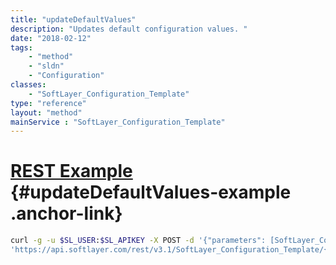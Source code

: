 ```yaml
---
title: "updateDefaultValues"
description: "Updates default configuration values. "
date: "2018-02-12"
tags:
    - "method"
    - "sldn"
    - "Configuration"
classes:
    - "SoftLayer_Configuration_Template"
type: "reference"
layout: "method"
mainService : "SoftLayer_Configuration_Template"
---
```


# [REST Example](#updateDefaultValues-example) <a href="/article/rest/"><i class="fas fa-question"></i></a> {#updateDefaultValues-example .anchor-link} 
```bash
curl -g -u $SL_USER:$SL_APIKEY -X POST -d '{"parameters": [SoftLayer_Configuration_Template_Section_Definition_Value]}' \
'https://api.softlayer.com/rest/v3.1/SoftLayer_Configuration_Template/{SoftLayer_Configuration_TemplateID}/updateDefaultValues'
```
